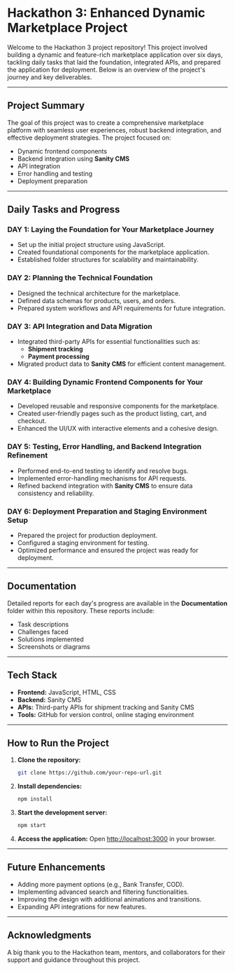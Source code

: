 # Hackathon 3: Enhanced Dynamic Marketplace Project

Welcome to the Hackathon 3 project repository! This project involved building a dynamic and feature-rich marketplace application over six days, tackling daily tasks that laid the foundation, integrated APIs, and prepared the application for deployment. Below is an overview of the project's journey and key deliverables.

---

## **Project Summary**

The goal of this project was to create a comprehensive marketplace platform with seamless user experiences, robust backend integration, and effective deployment strategies. The project focused on:
- Dynamic frontend components
- Backend integration using **Sanity CMS**
- API integration
- Error handling and testing
- Deployment preparation

---

## **Daily Tasks and Progress**

### **DAY 1: Laying the Foundation for Your Marketplace Journey**
- Set up the initial project structure using JavaScript.
- Created foundational components for the marketplace application.
- Established folder structures for scalability and maintainability.

### **DAY 2: Planning the Technical Foundation**
- Designed the technical architecture for the marketplace.
- Defined data schemas for products, users, and orders.
- Prepared system workflows and API requirements for future integration.

### **DAY 3: API Integration and Data Migration**
- Integrated third-party APIs for essential functionalities such as:
  - **Shipment tracking**
  - **Payment processing**
- Migrated product data to **Sanity CMS** for efficient content management.

### **DAY 4: Building Dynamic Frontend Components for Your Marketplace**
- Developed reusable and responsive components for the marketplace.
- Created user-friendly pages such as the product listing, cart, and checkout.
- Enhanced the UI/UX with interactive elements and a cohesive design.

### **DAY 5: Testing, Error Handling, and Backend Integration Refinement**
- Performed end-to-end testing to identify and resolve bugs.
- Implemented error-handling mechanisms for API requests.
- Refined backend integration with **Sanity CMS** to ensure data consistency and reliability.

### **DAY 6: Deployment Preparation and Staging Environment Setup**
- Prepared the project for production deployment.
- Configured a staging environment for testing.
- Optimized performance and ensured the project was ready for deployment.

---

## **Documentation**

Detailed reports for each day's progress are available in the **Documentation** folder within this repository. These reports include:
- Task descriptions
- Challenges faced
- Solutions implemented
- Screenshots or diagrams 

---

## **Tech Stack**
- **Frontend:** JavaScript, HTML, CSS
- **Backend:** Sanity CMS
- **APIs:** Third-party APIs for shipment tracking and Sanity CMS
- **Tools:** GitHub for version control, online staging environment

---

## **How to Run the Project**

1. **Clone the repository:**
   ```bash
   git clone https://github.com/your-repo-url.git
   ```

2. **Install dependencies:**
   ```bash
   npm install
   ```

3. **Start the development server:**
   ```bash
   npm start
   ```

4. **Access the application:**
   Open [http://localhost:3000](http://localhost:3000) in your browser.

---

## **Future Enhancements**
- Adding more payment options (e.g., Bank Transfer, COD).
- Implementing advanced search and filtering functionalities.
- Improving the design with additional animations and transitions.
- Expanding API integrations for new features.

---

## **Acknowledgments**
A big thank you to the Hackathon team, mentors, and collaborators for their support and guidance throughout this project.

